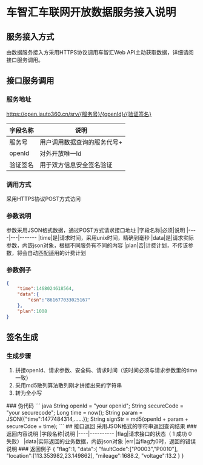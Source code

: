 # 车智汇车联网开放数据服务接入说明

## 服务接入方式
由数据服务接入方采用HTTPS协议调用车智汇Web API主动获取数据，详细请阅接口服务调用。

## 接口服务调用
### 服务地址

https://open.iauto360.cn/srv/{服务号}/{openId}/{验证签名}

|字段名称|说明
|----|----------
|服务号|用户调用数据查询的服务代号+
|openId|对外开放唯一Id
|验证签名|用于双方信息安全签名验证
### 调用方式
采用HTTPS协议POST方式访问
### 参数说明
参数采用JSON格式数据，通过POST方式请求接口地址
|字段名称|必须|说明
|----|---|-------
|time|是|请求时间，采用unix时间，精确到毫秒
|data|是|请求实际参数，内嵌json对象，根据不同服务有不同的内容
|plan|否|计费计划，不传该参数，将会自动匹配适用的计费计划
### 参数例子
``` json
{
	"time":1468024618564,
	"data":{
		"esn":"861677033025167"
	},
	"plan":1008
}
```
## 签名生成
### 生成步骤
<ol>
<li>拼接openId、请求参数、安全码、请求时间（该时间必须与请求参数里的time一致）</li>
<li>采用md5散列算法散列刚才拼接出来的字符串</li>
<li>转为全小写</li>
</ol>
### 伪代码
``` java
String openId = "your openid";
String secureCode = "your securecode";
Long time = now();
String param = JSON({"time":1477484314,......});
String signStr = md5(openId + param + secureCdoe + time);
```
## 接口返回
采用JSON格式的字符串返回查询结果
### 返回内容说明
|字段名称|说明
|----|----------
|flag|请求接口的状态（ 1 成功 0 失败）
|data|实际返回的业务数据，内嵌json对象
|err|当flag为0时，返回的错误说明
### 返回例子
{
	"flag":1,
	"data":{
		"faultCode":["P0003","P0010"],
		"location":[113.353982,23.149862],
		"mileage":1688.2,
		"voltage":13.2
	}
}
